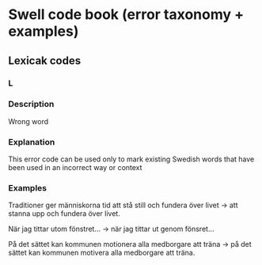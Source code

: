 # Swell code book (error taxonomy + examples)

## Lexicak codes

### L


### Description

Wrong word

### Explanation

This error code can be used only to mark existing Swedish words that have been used in an incorrect way or context

### Examples

Traditioner ger människorna tid att stå still och fundera över livet → att stanna upp och fundera över livet.

När jag tittar utom fönstret… → när jag tittar  ut genom fönsret…

På det sättet kan kommunen motionera alla medborgare att träna → på det sättet kan kommunen motivera alla medborgare att träna.

###
